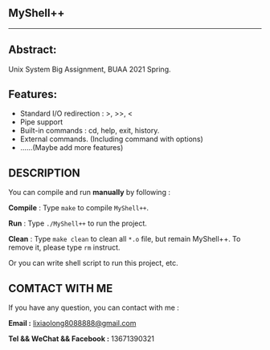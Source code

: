 ## MyShell++

------------------------------------------------------------------------

## Abstract:

Unix System Big Assignment, BUAA 2021 Spring.

## Features:

- Standard I/O redirection : \>, \>\>, \<
- Pipe support
- Built-in commands : cd, help, exit, history.
- External commands. (Including command with options)
- ……(Maybe add more features)



## DESCRIPTION

You can compile and run **manually** by following :

**Compile** : Type `make` to compile `MyShell++`.

**Run** : Type `./MyShell++` to run the project.



**Clean** : Type `make clean` to clean all `*.o` file, but remain MyShell++. To remove it, please type `rm` instruct.



Or you can write shell script to run this project, etc.



## COMTACT WITH ME

If you have any question, you can contact with me : 



**Email :** lixiaolong8088888@gmail.com

**Tel && WeChat && Facebook :** 13671390321

